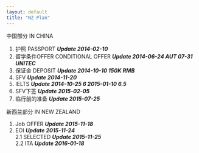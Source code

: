 ```yaml
---
layout: default
title: "NZ Plan"
---
```


中国部分 IN CHINA

1.  护照 PASSPORT ***Update 2014-02-10***
2.  留学条件OFFER CONDITIONAL OFFER ***Update 2014-06-24 AUT 07-31 UNITEC***
3.  保证金 DEPOSIT ***Update 2014-10-10 150K RMB***
4.  SFV  ***Update 2014-11-20***
5.  IELTS ***Update 2014-10-25 6 2015-01-10 6.5***  
6.  SFV下签  ***Update 2015-02-05***  
7.  临行前的准备  ***Update 2015-07-25***  

新西兰部分 IN NEW ZEALAND

1. Job OFFER  ***Update 2015-11-18***  
2. EOI  ***Update 2015-11-24***  
  2.1 SELECTED   ***Update 2015-11-25***  
  2.2 ITA  ***Update 2016-01-18***  



<!-- Blog Comments -->
<div class="media">
  <!-- UY BEGIN -->
  <div id="uyan_frame">
  </div>
  <script type="text/javascript" src="http://v2.uyan.cc/code/uyan.js?uid=1511840">
  </script>
  <!-- UY END -->
</div>
